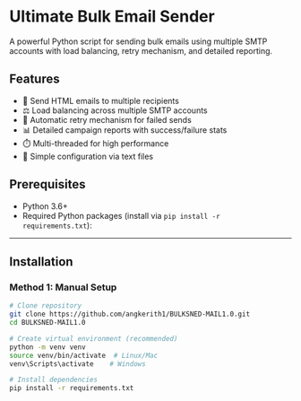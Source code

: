 # Ultimate Bulk Email Sender
A powerful Python script for sending bulk emails using multiple SMTP accounts with load balancing, retry mechanism, and detailed reporting.

## Features

- 📧 Send HTML emails to multiple recipients
- ⚖️ Load balancing across multiple SMTP accounts
- 🔄 Automatic retry mechanism for failed sends
- 📊 Detailed campaign reports with success/failure stats
- ⏱️ Multi-threaded for high performance
- 📁 Simple configuration via text files

## Prerequisites

- Python 3.6+
- Required Python packages (install via `pip install -r requirements.txt`):
---

## Installation

### Method 1: Manual Setup
```bash
# Clone repository
git clone https://github.com/angkerith1/BULKSNED-MAIL1.0.git
cd BULKSNED-MAIL1.0

# Create virtual environment (recommended)
python -m venv venv
source venv/bin/activate  # Linux/Mac
venv\Scripts\activate    # Windows

# Install dependencies
pip install -r requirements.txt
